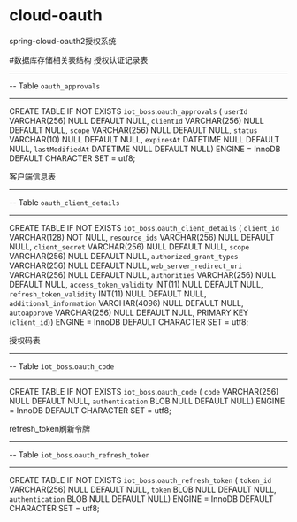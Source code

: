 # cloud-oauth
spring-cloud-oauth2授权系统

#数据库存储相关表结构
授权认证记录表
-- -----------------------------------------------------
-- Table `oauth_approvals`
-- -----------------------------------------------------
CREATE TABLE IF NOT EXISTS `iot_boss`.`oauth_approvals` (
  `userId` VARCHAR(256) NULL DEFAULT NULL,
  `clientId` VARCHAR(256) NULL DEFAULT NULL,
  `scope` VARCHAR(256) NULL DEFAULT NULL,
  `status` VARCHAR(10) NULL DEFAULT NULL,
  `expiresAt` DATETIME NULL DEFAULT NULL,
  `lastModifiedAt` DATETIME NULL DEFAULT NULL)
ENGINE = InnoDB
DEFAULT CHARACTER SET = utf8;

客户端信息表
-- -----------------------------------------------------
-- Table `oauth_client_details`
-- -----------------------------------------------------
CREATE TABLE IF NOT EXISTS `iot_boss`.`oauth_client_details` (
  `client_id` VARCHAR(128) NOT NULL,
  `resource_ids` VARCHAR(256) NULL DEFAULT NULL,
  `client_secret` VARCHAR(256) NULL DEFAULT NULL,
  `scope` VARCHAR(256) NULL DEFAULT NULL,
  `authorized_grant_types` VARCHAR(256) NULL DEFAULT NULL,
  `web_server_redirect_uri` VARCHAR(256) NULL DEFAULT NULL,
  `authorities` VARCHAR(256) NULL DEFAULT NULL,
  `access_token_validity` INT(11) NULL DEFAULT NULL,
  `refresh_token_validity` INT(11) NULL DEFAULT NULL,
  `additional_information` VARCHAR(4096) NULL DEFAULT NULL,
  `autoapprove` VARCHAR(256) NULL DEFAULT NULL,
  PRIMARY KEY (`client_id`))
ENGINE = InnoDB
DEFAULT CHARACTER SET = utf8;

授权码表
-- -----------------------------------------------------
-- Table `iot_boss`.`oauth_code`
-- -----------------------------------------------------
CREATE TABLE IF NOT EXISTS `iot_boss`.`oauth_code` (
  `code` VARCHAR(256) NULL DEFAULT NULL,
  `authentication` BLOB NULL DEFAULT NULL)
ENGINE = InnoDB
DEFAULT CHARACTER SET = utf8;

refresh_token刷新令牌
-- -----------------------------------------------------
-- Table `iot_boss`.`oauth_refresh_token`
-- -----------------------------------------------------
CREATE TABLE IF NOT EXISTS `iot_boss`.`oauth_refresh_token` (
  `token_id` VARCHAR(256) NULL DEFAULT NULL,
  `token` BLOB NULL DEFAULT NULL,
  `authentication` BLOB NULL DEFAULT NULL)
ENGINE = InnoDB
DEFAULT CHARACTER SET = utf8;
